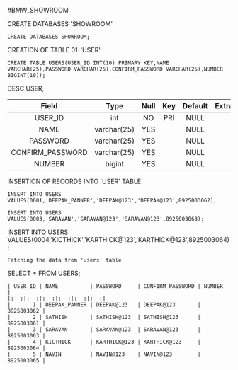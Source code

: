 #BMW_SHOWROOM

CREATE DATABASES 'SHOWROOM'
```
CREATE DATABASES SHOWROOM;
```
CREATION OF TABLE 01-'USER'
```
CREATE TABLE USERS(USER_ID INT(10) PRIMARY KEY,NAME VARCHAR(25),PASSWORD VARCHAR(25),CONFIRM_PASSWORD VARCHAR(25),NUMBER BIGINT(10));
```
DESC USER;

| Field            | Type        | Null | Key | Default | Extra |
|:--:|:--:|:--:|:--:|:--:|:--:|
| USER_ID          | int         | NO   | PRI | NULL    |       |
| NAME             | varchar(25) | YES  |     | NULL    |       |
| PASSWORD         | varchar(25) | YES  |     | NULL    |       |
| CONFIRM_PASSWORD | varchar(25) | YES  |     | NULL    |       |
| NUMBER           | bigint      | YES  |     | NULL    |       |


INSERTION OF RECORDS INTO 'USER' TABLE
```
INSERT INTO USERS VALUES(0001,'DEEPAK_PANNER','DEEPAK@123','DEEPAK@123',8925003062);
```
```
INSERT INTO USERS VALUES(0003,'SARAVAN','SARAVAN@123','SARAVAN@123',8925003063);
```
INSERT INTO USERS VALUES(0004,'KICTHICK','KARTHICK@123','KARTHICK@123',8925003064);
```
Fetching the data from 'users' table
```
SELECT * FROM USERS;
```
| USER_ID | NAME          | PASSWORD     | CONFIRM_PASSWORD | NUMBER     |
|:--:|:--:|:--:|:--:|:--:|:--:|
|       1 | DEEPAK_PANNER | DEEPAK@123   | DEEPAK@123       | 8925003062 |
|       2 | SATHISH       | SATHISH@123  | SATHISH@123      | 8925003061 |
|       3 | SARAVAN       | SARAVAN@123  | SARAVAN@123      | 8925003063 |
|       4 | KICTHICK      | KARTHICK@123 | KARTHICK@123     | 8925003064 |
|       5 | NAVIN         | NAVIN@123    | NAVIN@123        | 8925003065 |
